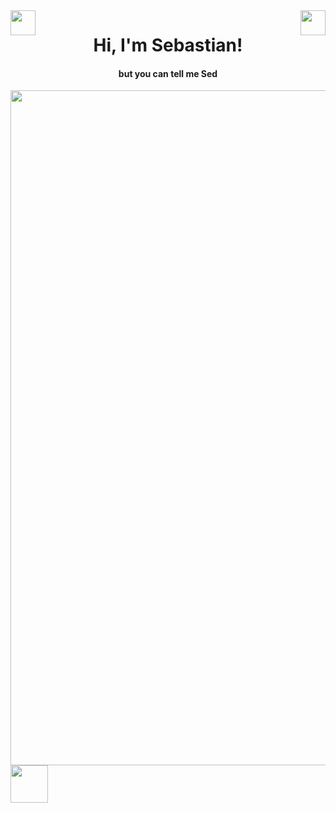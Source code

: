 <img align="left" src="https://github.com/TheDudeThatCode/TheDudeThatCode/blob/master/Assets/Hi.gif" width="40"/>
<img align="right" src="https://github.com/TheDudeThatCode/TheDudeThatCode/blob/master/Assets/Hi.gif" width="40"/>
<h1 align="center">Hi, I'm Sebastian! </h1> 
<h4 align="center">but you can tell me Sed </h4>
  
<img src="https://firebasestorage.googleapis.com/v0/b/port-e39af.appspot.com/o/README_HEAD_.svg?alt=media&token=85baca44-9c42-4d3a-96bf-253fbb5ab151" width="1080" />


<img src="https://media.giphy.com/media/LnQjpWaON8nhr21vNW/giphy.gif" width="60">


